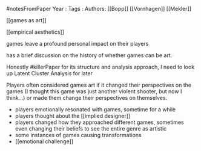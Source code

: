 #notesFromPaper
Year   :
Tags   :
Authors: [[Bopp]] [[Vornhagen]] [[Mekler]]

[[games as art]]

[[empirical aesthetics]]

games leave a profound personal impact on their players

has a brief discussion on the history of whether games can be art.

Honestly #killerPaper for its structure and analysis approach, I need to look up Latent Cluster Analysis for later

Players often considered games art if it changed their perspectives on the games (I thought this game was just another violent shooter, but now I think...) or made them change their perspectives on themselves.

 - players emotionally resonated with games, sometime for a while
 - players thought about the [[implied designer]]
 - players changed how they approached different games, sometimes even changing their beliefs to see the entire genre as artistic
 - some instances of games causing transformations
 - [[emotional challenge]]
